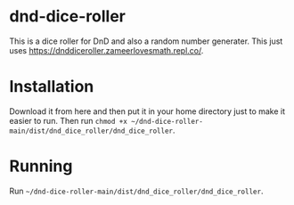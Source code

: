 # dnd-dice-roller

This is a dice roller for DnD and also a random number generater. This just uses https://dnddiceroller.zameerlovesmath.repl.co/.

# Installation

Download it from here and then put it in your home directory just to make it easier to run. Then run `chmod +x ~/dnd-dice-roller-main/dist/dnd_dice_roller/dnd_dice_roller`.

# Running

Run `~/dnd-dice-roller-main/dist/dnd_dice_roller/dnd_dice_roller`.
